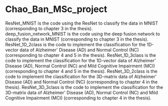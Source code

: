 # Chao_Ban_MSc_project
ResNet_MNIST is the code using the ResNet to classify the data in MNIST (corresponding to chapter 3 in the thesis).  
deep_fusion_network_MNIST is the code using the deep fusion network to classify the data in MNIST (corresponding to chapter 3 in the thesis).
ResNet_1D_2class is the code to implement the classification for the 1D-vector data of Alzheimer' Disease (AD) and Normal Control (NC) (corresponding to chapter 4 and 5 in the thesis).
ResNet_1D_3class is the code to implement the classification for the 1D-vector data of Alzheimer' Disease (AD), Normal Control (NC) and Mild Cognitive Impairment (MCI) (corresponding to chapter 4 and 5 in the thesis).
ResNet_3D_2class is the code to implement the classification for the 3D-matrix data of Alzheimer' Disease (AD) and Normal Control (NC) (corresponding to chapter 4 in the thesis).
ResNet_3D_3class is the code to implement the classification for the 3D-matrix data of Alzheimer' Disease (AD), Normal Control (NC) and Mild Cognitive Impairment (MCI) (corresponding to chapter 4 in the thesis).
